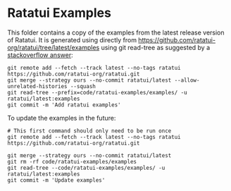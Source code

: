 # Ratatui Examples

This folder contains a copy of the examples from the latest release version of Ratatui. It is
generated using directly from <https://github.com/ratatui-org/ratatui/tree/latest/examples> using
git read-tree as suggested by a
[stackoverflow answer](https://stackoverflow.com/questions/23937436/add-subdirectory-of-remote-repo-with-git-subtree):

```shell
git remote add --fetch --track latest --no-tags ratatui https://github.com/ratatui-org/ratatui.git
git merge --strategy ours --no-commit ratatui/latest --allow-unrelated-histories --squash
git read-tree --prefix=code/ratatui-examples/examples/ -u ratatui/latest:examples
git commit -m 'Add ratatui examples'
```

To update the examples in the future:

```shell
# This first command should only need to be run once
git remote add --fetch --track latest --no-tags ratatui https://github.com/ratatui-org/ratatui.git

git merge --strategy ours --no-commit ratatui/latest
git rm -rf code/ratatui-examples/examples
git read-tree --code/ratatui-examples/examples/ -u ratatui/latest:examples
git commit -m 'Update examples'
```
